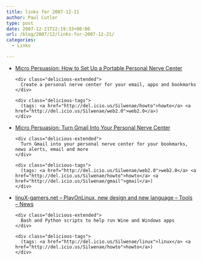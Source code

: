 ```yaml
---
title: links for 2007-12-21
author: Paul Cutler
type: post
date: 2007-12-21T22:19:33+00:00
url: /blog/2007/12/links-for-2007-12-21/
categories:
  - Links

---
```

<ul class="delicious">
  <li>
    <div class="delicious-link">
      <a href="http://www.micropersuasion.com/2007/12/how-to-set-up-a.html">Micro Persuasion: How to Set Up a Portable Personal Nerve Center</a>
    </div>
    
    <div class="delicious-extended">
      Create a personal nerve center for your email, apps and bookmarks
    </div>
    
    <div class="delicious-tags">
      (tags: <a href="http://del.icio.us/Silwenae/howto">howto</a> <a href="http://del.icio.us/Silwenae/web2.0">web2.0</a>)
    </div>
  </li>
  
  <li>
    <div class="delicious-link">
      <a href="http://www.micropersuasion.com/2007/02/transform_gmail.html">Micro Persuasion: Turn Gmail Into Your Personal Nerve Center</a>
    </div>
    
    <div class="delicious-extended">
      Turn Gmail into your personal nerve center for your bookmarks, news alerts, email and more
    </div>
    
    <div class="delicious-tags">
      (tags: <a href="http://del.icio.us/Silwenae/web2.0">web2.0</a> <a href="http://del.icio.us/Silwenae/howto">howto</a> <a href="http://del.icio.us/Silwenae/gmail">gmail</a>)
    </div>
  </li>
  
  <li>
    <div class="delicious-link">
      <a href="http://www.linux-gamers.net/modules/news/article.php?storyid=2342">linuX-gamers.net &#8211; PlayOnLinux, new design and new language &#8211; Tools &#8211; News</a>
    </div>
    
    <div class="delicious-extended">
      Bash and Python scripts to help run Wine and Windows apps
    </div>
    
    <div class="delicious-tags">
      (tags: <a href="http://del.icio.us/Silwenae/linux">linux</a> <a href="http://del.icio.us/Silwenae/howto">howto</a>)
    </div>
  </li>
</ul>
